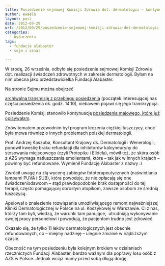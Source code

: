 ```yaml
---
title: Posiedzenie sejmowej Komisji Zdrowia dot. dermatologii – kontynuacja posiedzenia z maja
author: ewaela
layout: post
date: 2012-09-29
url: /2012/09/29/posiedzenie-sejmowej-komisji-zdrowia-dot-dermatologii-kontynuacja-posiedzenia-z-maja/
categories:
  - Wydarzenia
tags:
  - fundacja alabaster
  - sejm i senat

---
```

W środę, 26 września, odbyło się posiedzenie sejmowej Komisji Zdrowia dot. realizacji świadczeń zdrowotnych w zakresie dermatologii. Byłam na nim obecna jako przedstawicielka Fundacji Alabaster.

<!--more-->Na stronie Sejmu można obejrzeć 

[archiwalną transmisję z przebiegu posiedzenia][1] (początek interesującej nas części posiedzenia ok. godz. 14.10), niebawem pojawi się jego transkrypcja.

Posiedzenie Komisji stanowiło kontynuację [posiedzenia majowego, które już opisywałam][2].

Znów tematem przewodnim był program leczenia ciężkiej łuszczycy, choć była mowa również o innych problemach polskiej dermatologii.

Prof. Andrzej Kaszuba, Konsultant Krajowy ds. Dermatologii i Wenerologii, ponowił kwestię braku refundacji dla inhibitorów kalcyneuryny do stosowania miejscowego (czyli Protopiku i Elidela), mówił też, że skóra osób z AZS wymaga natłuszczania emolientami, które &#8211; tak jak w innych krajach &#8211; powinny być refundowane. Wymienił Fundację Alabaster z nazwy <img src="http://blog.atopowe.pl/wp-includes/images/smilies/simple-smile.png" alt=":)" class="wp-smiley" style="height: 1em; max-height: 1em;" />

Zwrócił uwagę na złą wycenę zabiegów fototerapeutycznych (naświetlania lampami PUVA i SUB), która powoduje, że nie opłacają się one świadczeniodawcom &#8211; stąd prawdopodobnie brak dostępności do tej terapii, często pomagającej dorosłym atopikom, zawsze osobom ze średnią łuszczycą.

Apelował o znalezienie rozwiązania umożliwiającego remont najważniejszej Kliniki Dermatologicznej w Polsce na ul. Koszykowej w Warszawie. Ci z nas, którzy tam byli, wiedzą, że warunki tam panujące,  utrudniają wykonywanie swojej pracy personelowi i powodują, że pacjentom trudno jest zdrowieć.

Okazało się, że tylko 11 leków dermatologicznych jest obecnie refundowanych, co &#8211; miejmy nadzieję &#8211; ulegnie zmianie w najbliższym czasie.

Obecność na tym posiedzeniu była kolejnym krokiem w działaniach rzeczniczych Fundacji Alabaster, bardzo ważnym dla poprawy losu osób z AZS w Polsce. Jednak wciąż mamy przed sobą długą drogę.

&nbsp;

 [1]: http://www.sejm.gov.pl/sejm7.nsf/transmisje_arch.xsp?unid=4A7F76148637220FC1257A7D002DD7BB
 [2]: http://fundacja-alabaster.org.pl/fundacja-alabaster-na-obradach-komisji-zdrowia/